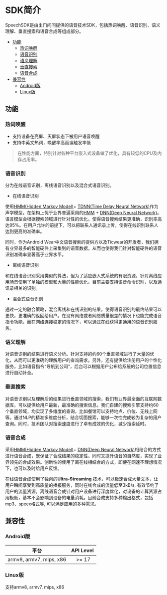 # SDK简介
SpeechSDK是由出门问问提供的语音技术SDK，包括热词唤醒、语音识别、语义理解、垂直搜索和语音合成等组成部分。

* [功能](#%E5%8A%9F%E8%83%BD)
	* [热词唤醒](#%E7%83%AD%E8%AF%8D%E5%94%A4%E9%86%92)
	* [语音识别](#%E8%AF%AD%E9%9F%B3%E8%AF%86%E5%88%AB)
	* [语义理解](#%E8%AF%AD%E4%B9%89%E7%90%86%E8%A7%A3)
	* [垂直搜索](#%E5%9E%82%E7%9B%B4%E6%90%9C%E7%B4%A2)
	* [语音合成](#%E8%AF%AD%E9%9F%B3%E5%90%88%E6%88%90)
* [兼容性](#%E5%85%BC%E5%AE%B9%E6%80%A7)
    * [Android版](#android%E7%89%88)
    * [Linux版](#linux%E7%89%88)

## 功能
### 热词唤醒
- 支持设备在亮屏、灭屏状态下被用户语音唤醒
- 支持中英文热词，唤醒率高而误触发率低
> 在性能方面，特别针对各种平台嵌入式设备做了优化，具有较低的CPU及内存占用率。  

### 语音识别
分为在线语音识别，离线语音识别以及混合式语音识别。
 
- 在线语音识别  
	
使用[HMM(Hidden Markov Model)](https://en.wikipedia.org/wiki/Hidden_Markov_model)+ [TDNN(Time Delay Neural Network)](https://en.wikipedia.org/wiki/Time_delay_neural_network)作为声学模型，在架构上优于业界普遍采用的[HMM](https://en.wikipedia.org/wiki/Hidden_Markov_model) + [DNN(Deep Neural Network)](https://en.wikipedia.org/wiki/Deep_learning#Brief_discussion_of_deep_neural_networks)。语言模型会根据搜索领域进行针对性的优化，使得语音搜索结果更准确，识别率高达95%。在用户允许的前提下，可以把联系人通讯录上传，使得在线识别联系人达到更高的准确率。
   
同时，作为Android Wear中文语音搜索的提供方以及Ticwear的开发者，我们拥有业界最多的智能硬件上采集到的语音数据，从而也使得我们针对智能硬件的语音识别准确率显著高于业界水平。
 
- 离线语音识别

和在线语音识别采用类似的算法，但为了适应嵌入式系统的有限资源，针对离线应用场景使用了单独的模型和大量的性能优化。目前主要支持语音命令识别，以及通讯录相关的识别。
 
- 混合式语音识别

通过一定的融合策略，混合离线和在线识别的结果，使得语音识别的最终结果可以更快，更准确的返回给用户。在没有网络或者网络质量很差的情况下也能完成语音指令功能，而在网络连接稳定的情况下，可以通过在线获得更通用的语音识别服务。
 
### 语义理解
对语音识别的结果进行语义分析。针对支持的约60个垂直领域进行了大量的优化，从而可以更准确的理解用户的查询需求。另外，还有提供给注册用户的个性化服务，比如语音指令“导航到公司”，后台可以根据用户公布给系统的公司位置信息进行自动补全。  

### 垂直搜索
对语音识别以及理解后的结果进行垂直领域的搜索，我们有业界最全面的互联网数据库，可以提供给用户最新，最准确的搜索信息。我们自建的搜索引擎支持约60个垂直领域，均实现了多维度的查询，比如餐馆可以支持地点、价位、无线上网等。通过NLP的精准多维度分析，结合切面搜索，能够一次性完成较为复杂的用户查询。同时，技术团队对搜索速度进行了卓有成效的优化，减少搜索延时。  

### 语音合成
采用[HMM(Hidden Markov Model)](https://en.wikipedia.org/wiki/Hidden_Markov_model)+ [DNN(Deep Neural Network)](https://en.wikipedia.org/wiki/Deep_learning#Brief_discussion_of_deep_neural_networks)相结合的方式进行语音合成，既保证了合成结果的稳定性，同时又提升语音的自然度，实现了业界领先的合成效果。创新性的使用了离在线相结合的方式，即便在网速不理想情况下，也可以及时给用户反馈。

在线语音合成使用了独创的**Ultra-Streaming** 技术，可以极速合成大量文本，让用户瞬间享受到高质量的播报服务，同时在线合成的流量低至3kB/s, 有效节约了用户的流量资源。离线语音合成针对用户设备进行深度优化，对设备的计算资源占用极低，基本不会影响到设备的电量消耗。目前合成支持多种输出格式，包括mp3、speex格式等, 可以满足应用的多种需求。  
 
## 兼容性
### Android版     

|         平台                  |API Level | 
|------------------------------|-----------|
| armv8, armv7, mips, x86      |　>= 17    |



### Linux版  
支持armv8, armv7, mips, x86

